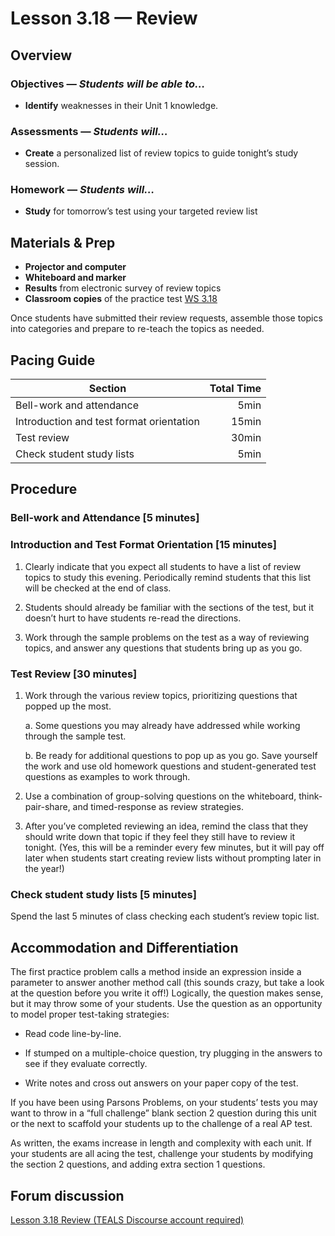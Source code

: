 Lesson 3.18 — Review
====================================================================================================

Overview
--------
### Objectives — _Students will be able to…_
- **Identify** weaknesses in their Unit 1 knowledge.

### Assessments — _Students will…_
- **Create** a personalized list of review topics to guide tonight’s study session.

### Homework — _Students will…_
- **Study** for tomorrow’s test using your targeted review list


Materials & Prep
----------------
- **Projector and computer**
- **Whiteboard and marker**
- **Results** from electronic survey of review topics
- **Classroom copies** of the practice test [WS 3.18]

Once students have submitted their review requests, assemble those topics into categories and
prepare to re-teach the topics as needed.


Pacing Guide
------------
| Section                                  | Total Time |
|------------------------------------------|-----------:|
| Bell-work and attendance                 |       5min |
| Introduction and test format orientation |      15min |
| Test review                              |      30min |
| Check student study lists                |       5min |


Procedure
---------

### Bell-work and Attendance \[5 minutes\]

### Introduction and Test Format Orientation \[15 minutes\]

1. Clearly indicate that you expect all students to have a list of review topics to study this
   evening. Periodically remind students that this list will be checked at the end of class.

2. Students should already be familiar with the sections of the test, but it doesn’t hurt to have
   students re-read the directions.

3. Work through the sample problems on the test as a way of reviewing topics, and answer any
   questions that students bring up as you go.

### Test Review \[30 minutes\]

1. Work through the various review topics, prioritizing questions that popped up the most.

   a. Some questions you may already have addressed while working through the sample test.

   b. Be ready for additional questions to pop up as you go. Save yourself the work and use old
      homework questions and student-generated test questions as examples to work through.

2. Use a combination of group-solving questions on the whiteboard, think-pair-share, and
   timed-response as review strategies.

3. After you’ve completed reviewing an idea, remind the class that they should write down that topic
   if they feel they still have to review it tonight. (Yes, this will be a reminder every few
   minutes, but it will pay off later when students start creating review lists without prompting
   later in the year!)

### Check student study lists \[5 minutes\]
Spend the last 5 minutes of class checking each student’s review topic list.


Accommodation and Differentiation
---------------------------------
The first practice problem calls a method inside an expression inside a parameter to answer another
method call (this sounds crazy, but take a look at the question before you write it off!) Logically,
the question makes sense, but it may throw some of your students. Use the question as an opportunity
to model proper test-taking strategies:

- Read code line-by-line.

- If stumped on a multiple-choice question, try plugging in the answers to see if they evaluate
  correctly.

- Write notes and cross out answers on your paper copy of the test.

If you have been using Parsons Problems, on your students’ tests you may want to throw in a “full
challenge” blank section 2 question during this unit or the next to scaffold your students up to the
challenge of a real AP test.

As written, the exams increase in length and complexity with each unit. If your students are all
acing the test, challenge your students by modifying the section 2 questions, and adding extra
section 1 questions.


Forum discussion
----------------
[Lesson 3.18 Review (TEALS Discourse account required)](http://forums.tealsk12.org/c/unit-3/3-18-review)


[WS 3.18]:  https://raw.githubusercontent.com/TEALSK12/apcsa-public/master/curriculum/Unit3/WS%203.18.docx
